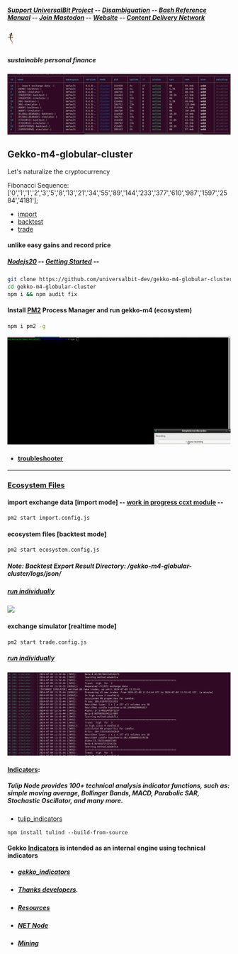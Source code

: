 ##### [Support UniversalBit Project](https://github.com/universalbit-dev/universalbit-dev/tree/main/support) -- [Disambiguation](https://en.wikipedia.org/wiki/Wikipedia:Disambiguation) -- [Bash Reference Manual](https://www.gnu.org/software/bash/manual/html_node/index.html) -- [Join Mastodon](https://mastodon.social/invite/wTHp2hSD) -- [Website](https://www.universalbit.it/) -- [Content Delivery Network](https://universalbitcdn.it/)

<img src="https://github.com/universalbit-dev/universalbit-dev/blob/main/docs/assets/images/geppo.png" width="3%"></img>   
##### sustainable personal finance

<img src="https://github.com/universalbit-dev/gekko-m4-globular-cluster/blob/master/images/gekko-m4-globular-cluster.png" width="auto"></img>   

## Gekko-m4-globular-cluster
Let's naturalize the cryptocurrency

Fibonacci Sequence: ['0','1','1','2','3','5','8','13','21','34','55','89','144','233','377','610','987','1597','2584','4181'];

* [import](https://github.com/universalbit-dev/gekko-m4/blob/master/docs/mode/import/import.md)
* [backtest](https://github.com/universalbit-dev/gekko-m4/blob/master/docs/mode/backtest/backtest.md) 
* [trade](https://github.com/universalbit-dev/gekko-m4/blob/master/docs/mode/trade/trade.md) 

#### unlike easy gains and record price
##### [Nodejs20](https://nodejs.org/en/blog/release/v20.15.0) -- [Getting Started](https://github.com/nvm-sh/nvm) --

```bash
git clone https://github.com/universalbit-dev/gekko-m4-globular-cluster.git
cd gekko-m4-globular-cluster
npm i && npm audit fix
```
#### Install [PM2](https://pm2.keymetrics.io/) Process Manager and run gekko-m4 (ecosystem)
```bash
npm i pm2 -g 
```

<img src="https://github.com/universalbit-dev/gekko-m4/blob/master/images/gif/gekko-m4-nodejs-installation.gif" width="auto"></img>

* #### [troubleshooter](https://github.com/universalbit-dev/gekko-m4/blob/master/docs/error/troubleshooter.md)


---
### [Ecosystem Files](https://pm2.keymetrics.io/docs/usage/application-declaration/)

#### import exchange data [import mode] -- [work in progress ccxt module](https://mastodon.social/@UniversalBit/113005114572853788) --
```bash
pm2 start import.config.js 
```
#### ecosystem files  [backtest mode]
```bash
pm2 start ecosystem.config.js 
```

##### Note: Backtest Export Result Directory: /gekko-m4-globular-cluster/logs/json/

##### [run individually](https://github.com/universalbit-dev/gekko-m4/blob/master/ecosystem/backtest/readme.md)
<img src="https://github.com/universalbit-dev/gekko-m4/blob/master/images/gif/pm2_ecosystem.gif" width="auto"></img>

#### exchange simulator [realtime mode]
```bash
pm2 start trade.config.js 
```
##### [run individually](https://github.com/universalbit-dev/gekko-m4-globular-cluster/edit/master/docs/mode/trade/trade.md)
<img src="https://github.com/universalbit-dev/gekko-m4-globular-cluster/blob/master/images/exchangesimulator/nn_exchange_simulator.png" width="auto"></img>

#### [Indicators](https://github.com/universalbit-dev/gekko-m4/blob/master/docs/strategies/tulip_indicators.md):
##### Tulip Node provides 100+ technical analysis indicator functions, such as: simple moving average, Bollinger Bands, MACD, Parabolic SAR, Stochastic Oscillator, and many more.
* [tulip_indicators](https://github.com/universalbit-dev/gekko-m4/blob/master/docs/strategies/tulip_indicators.md)
```
npm install tulind --build-from-source
```

#### Gekko [Indicators](https://github.com/universalbit-dev/gekko-m4-globular-cluster/tree/master/strategies/indicators) is intended as an internal engine using technical indicators
* ##### [gekko_indicators](https://github.com/universalbit-dev/gekko-m4-globular-cluster/blob/master/docs/strategies/gekko_indicators.md)
* ##### [Thanks developers](https://github.com/askmike/gekko/graphs/contributors).
* ##### [Resources](https://github.com/universalbit-dev/gekko-m4-globular-cluster/blob/master/docs/resources/readme.md)
* ##### [NET Node](https://github.com/universalbit-dev/universalbit-dev/tree/main/blockchain/bitcoin)
* ##### [Mining](https://github.com/universalbit-dev/universalbit-dev/tree/main/blockchain)





